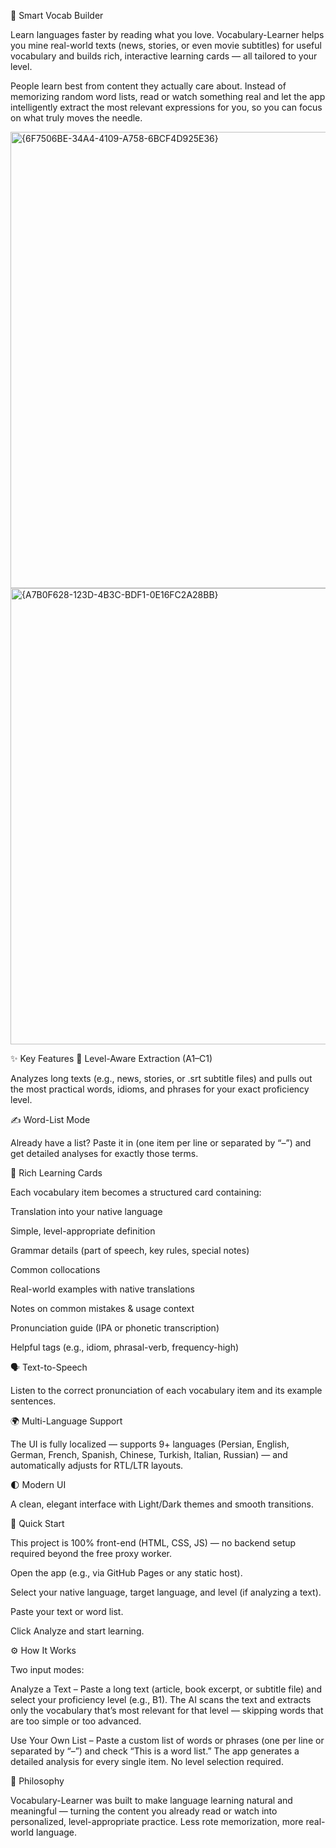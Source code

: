🧠 Smart Vocab Builder

Learn languages faster by reading what you love. Vocabulary-Learner helps you mine real-world texts (news, stories, or even movie subtitles) for useful vocabulary and builds rich, interactive learning cards — all tailored to your level.

People learn best from content they actually care about. Instead of memorizing random word lists, read or watch something real and let the app intelligently extract the most relevant expressions for you, so you can focus on what truly moves the needle.

<img width="800" height="730" alt="{6F7506BE-34A4-4109-A758-6BCF4D925E36}" src="https://github.com/user-attachments/assets/5df81f2a-98f6-4932-bde2-f100f4ba1e05" />
<img width="800" height="730" alt="{A7B0F628-123D-4B3C-BDF1-0E16FC2A28BB}" src="https://github.com/user-attachments/assets/e5011ec2-9d88-4630-bc38-5f9ce92d8050" />



✨ Key Features
🎯 Level-Aware Extraction (A1–C1)

Analyzes long texts (e.g., news, stories, or .srt subtitle files) and pulls out the most practical words, idioms, and phrases for your exact proficiency level.

✍️ Word-List Mode

Already have a list? Paste it in (one item per line or separated by “–”) and get detailed analyses for exactly those terms.

🧠 Rich Learning Cards

Each vocabulary item becomes a structured card containing:

Translation into your native language

Simple, level-appropriate definition

Grammar details (part of speech, key rules, special notes)

Common collocations

Real-world examples with native translations

Notes on common mistakes & usage context

Pronunciation guide (IPA or phonetic transcription)

Helpful tags (e.g., idiom, phrasal-verb, frequency-high)

🗣️ Text-to-Speech

Listen to the correct pronunciation of each vocabulary item and its example sentences.

🌍 Multi-Language Support

The UI is fully localized — supports 9+ languages (Persian, English, German, French, Spanish, Chinese, Turkish, Italian, Russian) — and automatically adjusts for RTL/LTR layouts.

🌓 Modern UI

A clean, elegant interface with Light/Dark themes and smooth transitions.

🚀 Quick Start

This project is 100% front-end (HTML, CSS, JS) — no backend setup required beyond the free proxy worker.

Open the app (e.g., via GitHub Pages or any static host).

Select your native language, target language, and level (if analyzing a text).

Paste your text or word list.

Click Analyze and start learning.

⚙️ How It Works

Two input modes:

Analyze a Text – Paste a long text (article, book excerpt, or subtitle file) and select your proficiency level (e.g., B1).
The AI scans the text and extracts only the vocabulary that’s most relevant for that level — skipping words that are too simple or too advanced.

Use Your Own List – Paste a custom list of words or phrases (one per line or separated by “–”) and check “This is a word list.”
The app generates a detailed analysis for every single item. No level selection required.

🧩 Philosophy

Vocabulary-Learner was built to make language learning natural and meaningful — turning the content you already read or watch into personalized, level-appropriate practice.
Less rote memorization, more real-world language.
